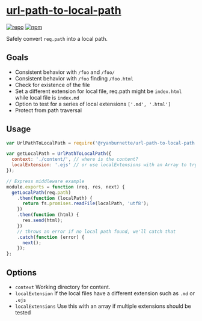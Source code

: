# [url-path-to-local-path](https://github.com/ryanburnette/url-path-to-local-path)

[![repo](https://img.shields.io/badge/repository-Github-black.svg?style=flat-square)](https://github.com/ryanburnette/url-path-to-local-path)
[![npm](https://img.shields.io/badge/package-NPM-green.svg?style=flat-square)](https://www.npmjs.com/package/@ryanburnette/url-path-to-local-path)

Safely convert `req.path` into a local path.

## Goals

- Consistent behavior with `/foo` and `/foo/`
- Consistent behavior with `/foo` finding `/foo.html`
- Check for existence of the file
- Set a different extension for local file, req.path might be `index.html` while
  local file is `index.md`
- Option to test for a series of local extensions `['.md', '.html']`
- Protect from path traversal

## Usage

```js
var UrlPathToLocalPath = require('@ryanburnette/url-path-to-local-path');

var getLocalPath = UrlPathToLocalPath({
  context: './content/', // where is the content?
  localExtension: '.ejs' // or use localExtensions with an Array to try multiple extensions
});

// Express middleware example
module.exports = function (req, res, next) {
  getLocalPath(req.path)
    .then(function (localPath) {
      return fs.promises.readFile(localPath, 'utf8');
    })
    .then(function (html) {
      res.send(html);
    })
    // throws an error if no local path found, we'll catch that
    .catch(function (error) {
      next();
    });
};
```

## Options

- `context` Working directory for content.
- `localExtension` If the local files have a different extension such as `.md`
  or `.ejs`
- `localExtensions` Use this with an array if multiple extensions should be
  tested
